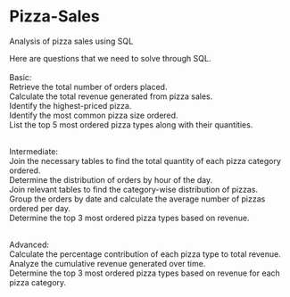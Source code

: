 # Pizza-Sales
Analysis of pizza sales using SQL

Here are questions that we need to solve through SQL.<br><br>
Basic:<br>
Retrieve the total number of orders placed.<br>
Calculate the total revenue generated from pizza sales.<br>
Identify the highest-priced pizza.<br>
Identify the most common pizza size ordered.<br>
List the top 5 most ordered pizza types along with their quantities.<br><br>


Intermediate:<br>
Join the necessary tables to find the total quantity of each pizza category ordered.<br>
Determine the distribution of orders by hour of the day.<br>
Join relevant tables to find the category-wise distribution of pizzas.<br>
Group the orders by date and calculate the average number of pizzas ordered per day.<br>
Determine the top 3 most ordered pizza types based on revenue.<br><br>

Advanced:<br>
Calculate the percentage contribution of each pizza type to total revenue.<br>
Analyze the cumulative revenue generated over time.<br>
Determine the top 3 most ordered pizza types based on revenue for each pizza category.<br>

